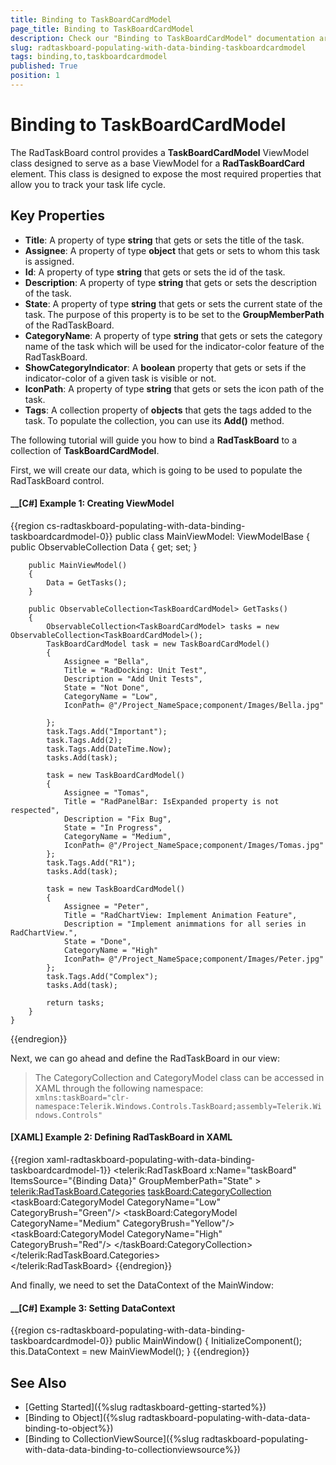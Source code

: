 ```yaml
---
title: Binding to TaskBoardCardModel
page_title: Binding to TaskBoardCardModel
description: Check our "Binding to TaskBoardCardModel" documentation article for the RadTaskBoard WPF control.
slug: radtaskboard-populating-with-data-binding-taskboardcardmodel
tags: binding,to,taskboardcardmodel
published: True
position: 1
---
```


# Binding to TaskBoardCardModel

The RadTaskBoard control provides a __TaskBoardCardModel__ ViewModel class designed to serve as a base ViewModel for a __RadTaskBoardCard__ element. This class is designed to expose the most required properties that allow you to track your task life cycle.

## Key Properties

* __Title__: A property of type __string__ that gets or sets the title of the task.
* __Assignee__: A property of type __object__ that gets or sets to whom this task is assigned.
* __Id__: A property of type __string__ that gets or sets the id of the task.
* __Description__: A property of type __string__ that gets or sets the description of the task.
* __State__: A property of type __string__ that gets or sets the current state of the task. The purpose of this property is to be set to the __GroupMemberPath__ of the RadTaskBoard.
* __CategoryName__: A property of type __string__ that gets or sets the category name of the task which will be used for the indicator-color feature of the RadTaskBoard.
* __ShowCategoryIndicator__: A __boolean__ property that gets or sets if the indicator-color of a given task is visible or not.
* __IconPath__: A property of type __string__ that gets or sets the icon path of the task.
* __Tags__: A collection property of __objects__ that gets the tags added to the task. To populate the collection, you can use its __Add()__ method.

The following tutorial will guide you how to bind a __RadTaskBoard__ to a collection of __TaskBoardCardModel__.

First, we will create our data, which is going to be used to populate the RadTaskBoard control.

#### __[C#] Example 1: Creating ViewModel
{{region cs-radtaskboard-populating-with-data-binding-taskboardcardmodel-0}}
    public class MainViewModel: ViewModelBase
    {
        public ObservableCollection<TaskBoardCardModel> Data { get; set; }
		
        public MainViewModel()
        {
            Data = GetTasks();
        }		
        
        public ObservableCollection<TaskBoardCardModel> GetTasks()
        {
            ObservableCollection<TaskBoardCardModel> tasks = new ObservableCollection<TaskBoardCardModel>();
            TaskBoardCardModel task = new TaskBoardCardModel()
            {
                Assignee = "Bella",
                Title = "RadDocking: Unit Test",
                Description = "Add Unit Tests",
                State = "Not Done",
                CategoryName = "Low",
				IconPath= @"/Project_NameSpace;component/Images/Bella.jpg"
                
            };
            task.Tags.Add("Important");
            task.Tags.Add(2);
            task.Tags.Add(DateTime.Now);
            tasks.Add(task);
			
            task = new TaskBoardCardModel()
            {
                Assignee = "Tomas",
                Title = "RadPanelBar: IsExpanded property is not respected",
                Description = "Fix Bug",
                State = "In Progress",
                CategoryName = "Medium",
				IconPath= @"/Project_NameSpace;component/Images/Tomas.jpg"
            };
			task.Tags.Add("R1");
            tasks.Add(task);
			
            task = new TaskBoardCardModel()
            {
                Assignee = "Peter",
                Title = "RadChartView: Implement Animation Feature",
                Description = "Implement animmations for all series in RadChartView.",
                State = "Done",
                CategoryName = "High"
				IconPath= @"/Project_NameSpace;component/Images/Peter.jpg"
            };
			task.Tags.Add("Complex");
            tasks.Add(task);		

            return tasks;
        }        
    }
{{endregion}}

Next, we can go ahead and define the RadTaskBoard in our view:

>The CategoryCollection and CategoryModel class can be accessed in XAML through the following namespace:  
>`xmlns:taskBoard="clr-namespace:Telerik.Windows.Controls.TaskBoard;assembly=Telerik.Windows.Controls"`

#### __[XAML] Example 2: Defining RadTaskBoard in XAML__
{{region xaml-radtaskboard-populating-with-data-binding-taskboardcardmodel-1}}
    <telerik:RadTaskBoard x:Name="taskBoard" ItemsSource="{Binding Data}" GroupMemberPath="State"  >
		<telerik:RadTaskBoard.Categories>
			<taskBoard:CategoryCollection>
				<taskBoard:CategoryModel CategoryName="Low" CategoryBrush="Green"/>
				<taskBoard:CategoryModel CategoryName="Medium" CategoryBrush="Yellow"/>
				<taskBoard:CategoryModel CategoryName="High" CategoryBrush="Red"/>
			</taskBoard:CategoryCollection>
		</telerik:RadTaskBoard.Categories>		
	</telerik:RadTaskBoard>
{{endregion}}

And finally, we need to set the DataContext of the MainWindow:

#### __[C#] Example 3: Setting DataContext
{{region cs-radtaskboard-populating-with-data-binding-taskboardcardmodel-0}}
    public MainWindow() 
    { 
        InitializeComponent(); 
        this.DataContext = new MainViewModel(); 
    }
{{endregion}}

## See Also
 * [Getting Started]({%slug radtaskboard-getting-started%})
 * [Binding to Object]({%slug radtaskboard-populating-with-data-data-binding-to-object%})
 * [Binding to CollectionViewSource]({%slug radtaskboard-populating-with-data-data-binding-to-collectionviewsource%})